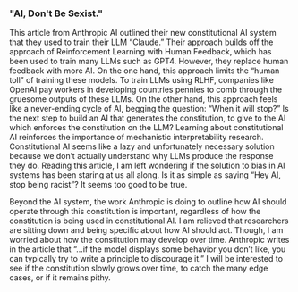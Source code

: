 ### "AI, Don't Be Sexist."
  
  This article from Anthropic AI outlined their new constitutional AI system that they used to train their LLM “Claude.” Their approach builds off the approach of Reinforcement Learning with Human Feedback, which has been used to train many LLMs such as GPT4. However, they replace human feedback with more AI. On the one hand, this approach limits the “human toll” of training these models. To train LLMs using RLHF, companies like OpenAI pay workers in developing countries pennies to comb through the gruesome outputs of these LLMs. On the other hand, this approach feels like a never-ending cycle of AI, begging the question: “When it will stop?” Is the next step to build an AI that generates the constitution, to give to the AI which enforces the constitution on the LLM? Learning about constitutional AI reinforces the importance of mechanistic interpretability research. Constitutional AI seems like a lazy and unfortunately necessary solution because we don’t actually understand why LLMs produce the response they do. Reading this article, I am left wondering if the solution to bias in AI systems has been staring at us all along. Is it as simple as saying “Hey AI, stop being racist”? It seems too good to be true.

  Beyond the AI system, the work Anthropic is doing to outline how AI should operate through this constitution is important, regardless of how the constitution is being used in constitutional AI. I am relieved that researchers are sitting down and being specific about how AI should act. Though, I am worried about how the constitution may develop over time. Anthropic writes in the article that “…if the model displays some behavior you don’t like, you can typically try to write a principle to discourage it.” I will be interested to see if the constitution slowly grows over time, to catch the many edge cases, or if it remains pithy.
